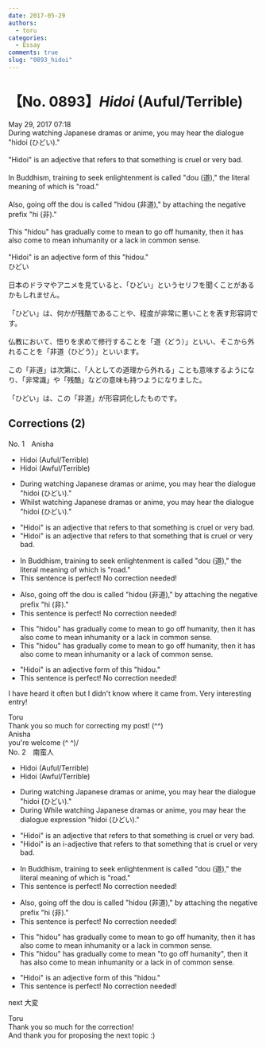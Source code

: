 ```yaml
---
date: 2017-05-29
authors:
  - toru
categories:
  - Essay
comments: true
slug: "0893_hidoi"
---
```


# 【No. 0893】<strong><em>Hidoi</em></strong> (Auful/Terrible)
<div class="date">May 29, 2017 07:18</div>
<div id="post"><div id="body_show_ori">
During watching Japanese dramas or anime, you may hear the dialogue "hidoi (ひどい)."<br/><br/>"Hidoi" is an adjective that refers to that something is cruel or very bad.<br/><br/>In Buddhism, training to seek enlightenment is called "dou (道)," the literal meaning of which is "road."<br/><br/>Also, going off the dou is called "hidou (非道)," by attaching the negative prefix "hi (非)."<br/><br/>This "hidou" has gradually come to mean to go off humanity, then it has also come to mean inhumanity or a lack in common sense.<br/><br/>"Hidoi" is an adjective form of this "hidou."
</div></div>

<!-- more -->

<div id="post_ja"><div id="body_show_mo">
ひどい<br/><br/>日本のドラマやアニメを見ていると、「ひどい」というセリフを聞くことがあるかもしれません。<br/><br/>「ひどい」は、何かが残酷であることや、程度が非常に悪いことを表す形容詞です。<br/><br/>仏教において、悟りを求めて修行することを「道（どう）」といい、そこから外れることを「非道（ひどう）」といいます。<br/><br/>この「非道」は次第に、「人としての道理から外れる」ことも意味するようになり、「非常識」や「残酷」などの意味も持つようになりました。<br/><br/>「ひどい」は、この「非道」が形容詞化したものです。
</div></div>

## Corrections (2)
<div id="block"><div class="first_name"> No. 1　<span class="just_name">Anisha</span></div><div id="block2">
<ul class="correction_field">
<li class="incorrect">Hidoi (Auful/Terrible)</li>
<li class="corrected correct">
Hidoi (A<span class="f_bold">w</span>ful/Terrible)
</li>
</ul>
<ul class="correction_field">
<li class="incorrect">During watching Japanese dramas or anime, you may hear the dialogue "hidoi (ひどい)."</li>
<li class="corrected correct">
<span class="f_blue">Whilst </span>watching Japanese dramas or anime, you may hear the dialogue "hidoi (ひどい)."
</li>
</ul>
<ul class="correction_field">
<li class="incorrect">"Hidoi" is an adjective that refers to that something is cruel or very bad.</li>
<li class="corrected correct">
"Hidoi" is an adjective that refers to <span class="sline">that</span> something <span class="f_blue">that </span>is cruel or very bad.
</li>
</ul>
<ul class="correction_field">
<li class="incorrect">In Buddhism, training to seek enlightenment is called "dou (道)," the literal meaning of which is "road."</li>
<li class="corrected perfect">This sentence is perfect! No correction needed!</li>
</ul>
<ul class="correction_field">
<li class="incorrect">Also, going off the dou is called "hidou (非道)," by attaching the negative prefix "hi (非)."</li>
<li class="corrected perfect">This sentence is perfect! No correction needed!</li>
</ul>
<ul class="correction_field">
<li class="incorrect">This "hidou" has gradually come to mean to go off humanity, then it has also come to mean inhumanity or a lack in common sense.</li>
<li class="corrected correct">
This "hidou" has gradually come to mean to go off humanity, then it has also come to mean inhumanity or a lack <span class="f_blue">of </span>common sense.
</li>
</ul>
<ul class="correction_field">
<li class="incorrect">"Hidoi" is an adjective form of this "hidou."</li>
<li class="corrected perfect">This sentence is perfect! No correction needed!</li>
</ul>
<p class="comment_small">
 I have heard it often but I didn't know where it came from. Very interesting entry!
</p>

</div><div class="name"><span class="just_name">Toru</span><br>
Thank you so much for correcting my post! (^^)
</div>
<div class="name"><span class="just_name">Anisha</span><br>
you're welcome (^ ^)/
</div>
</div>
<div id="block"><div class="first_name"> No. 2　<span class="just_name">南蛮人</span></div><div id="block2">
<ul class="correction_field">
<li class="incorrect">Hidoi (Auful/Terrible)</li>
<li class="corrected correct">
Hidoi (A<span class="f_bold"><span class="f_blue">w</span></span>ful/Terrible)
</li>
</ul>
<ul class="correction_field">
<li class="incorrect">During watching Japanese dramas or anime, you may hear the dialogue "hidoi (ひどい)."</li>
<li class="corrected correct">
<span class="f_red"><span class="sline">During</span></span> <span class="f_blue">While</span> watching Japanese dramas or anime, you may hear the <span class="sline"><span class="f_gray">dialogue</span></span> <span class="f_gray">expression</span> "hidoi (ひどい)."
</li>
</ul>
<ul class="correction_field">
<li class="incorrect">"Hidoi" is an adjective that refers to that something is cruel or very bad.</li>
<li class="corrected correct">
"Hidoi" is an <span class="f_bold"><span class="f_blue">i-</span></span>adjective that refers to <span class="sline"><span class="f_red">that</span></span> something <span class="f_blue">that</span> is cruel or very bad.
</li>
</ul>
<ul class="correction_field">
<li class="incorrect">In Buddhism, training to seek enlightenment is called "dou (道)," the literal meaning of which is "road."</li>
<li class="corrected perfect">This sentence is perfect! No correction needed!</li>
</ul>
<ul class="correction_field">
<li class="incorrect">Also, going off the dou is called "hidou (非道)," by attaching the negative prefix "hi (非)."</li>
<li class="corrected perfect">This sentence is perfect! No correction needed!</li>
</ul>
<ul class="correction_field">
<li class="incorrect">This "hidou" has gradually come to mean to go off humanity, then it has also come to mean inhumanity or a lack in common sense.</li>
<li class="corrected correct">
This "hidou" has gradually come to mean <span class="f_bold"><span class="f_blue">"</span></span>to go off humanity<span class="f_bold"><span class="f_blue">"</span></span>, then it has also come to mean inhumanity or a lack <span class="sline"><span class="f_red">in</span></span> <span class="f_blue">of</span> common sense.
</li>
</ul>
<ul class="correction_field">
<li class="incorrect">"Hidoi" is an adjective form of this "hidou."</li>
<li class="corrected perfect">This sentence is perfect! No correction needed!</li>
</ul>
<p class="comment_small">
 next 大変
</p>

</div><div class="name"><span class="just_name">Toru</span><br>
Thank you so much for the correction!<br/>And thank you for proposing the next topic :)
</div>
</div>
